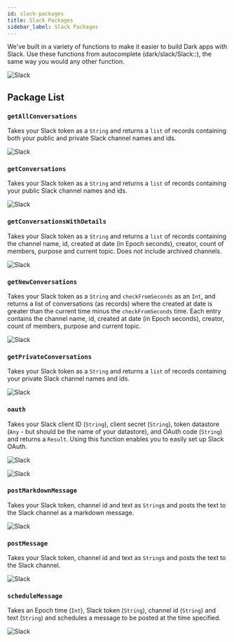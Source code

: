 ```yaml
---
id: slack-packages
title: Slack Packages
sidebar_label: Slack Packages
---
```


We've built in a variety of functions to make it easier to build Dark apps with Slack. Use these functions from autocomplete (dark/slack/Slack::), the same way you would any other function.

![Slack](assets/packages/slackpackage.png)

## Package List

### `getAllConversations`

Takes your Slack token as a `String` and returns a `list` of records containing both your public and private Slack channel names and ids.

![Slack](assets/packages/getAllConversations.png)

### `getConversations`

Takes your Slack token as a `String` and returns a `list` of records containing your public Slack channel names and ids.

![Slack](assets/packages/getConversations.png)

### `getConversationsWithDetails`

Takes your Slack token as a `String` and returns a `list` of records containing the channel name, id, created at date (in Epoch seconds), creator, count of members, purpose and current topic. Does not include archived channels.

![Slack](assets/packages/getConversationsWithDetails.png)

### `getNewConversations`

Takes your Slack token as a `String` and `checkFromSeconds` as an `Int`, and returns a list of conversations (as records) where the created at date is greater than the current time minus the `checkFromSeconds` time. Each entry contains the channel name, id, created at date (in Epoch seconds), creator, count of members, purpose and current topic.

![Slack](assets/packages/getNewConversations.png)

### `getPrivateConversations`

Takes your Slack token as a `String` and returns a `list` of records containing your private Slack channel names and ids.

![Slack](assets/packages/getPrivateConversations.png)

### `oauth`

Takes your Slack client ID (`String`), client secret (`String`), token datastore (`Any` - but should be the name of your datastore), and OAuth code (`String`) and returns a `Result`. Using this function enables you to easily set up Slack OAuth.

![Slack](assets/packages/oauth.png)

![Slack](assets/packages/oauthexample.png)

### `postMarkdownMessage`

Takes your Slack token, channel id and text as `String`s and posts the text to the Slack channel as a markdown message.

![Slack](assets/packages/postMarkdownMessage.png)

### `postMessage`

Takes your Slack token, channel id and text as `String`s and posts the text to the Slack channel.

![Slack](assets/packages/postMessage.png)

### `scheduleMessage`

Takes an Epoch time (`Int`), Slack token (`String`), channel id (`String`) and text (`String`) and schedules a message to be posted at the time specified.

![Slack](assets/packages/scheduleMessage.png)
